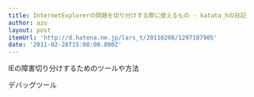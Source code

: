 ```yaml
---
title: InternetExplorerの問題を切り分けする際に使えるもの - katata_hの日記
author: azu
layout: post
itemUrl: 'http://d.hatena.ne.jp/lars_t/20110208/1297187905'
date: '2011-02-28T15:00:00.000Z'
---
```

IEの障害切り分けするためのツールや方法

デバッグツール
